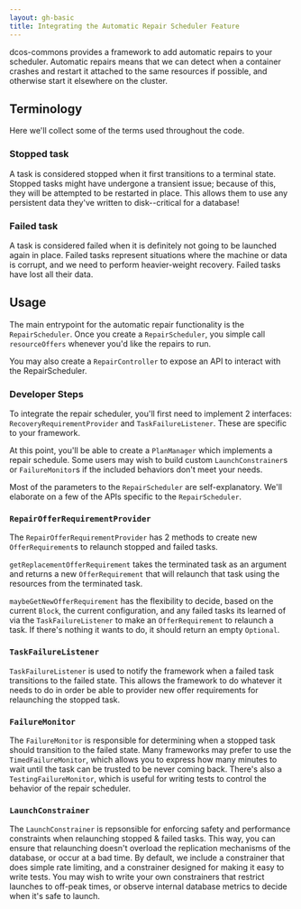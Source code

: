 ```yaml
---
layout: gh-basic
title: Integrating the Automatic Repair Scheduler Feature
---
```


dcos-commons provides a framework to add automatic repairs to your scheduler.
Automatic repairs means that we can detect when a container crashes and restart it attached to the same resources if possible, and otherwise start it elsewhere on the cluster.

## Terminology

Here we'll collect some of the terms used throughout the code.

### Stopped task

A task is considered stopped when it first transitions to a terminal state.
Stopped tasks might have undergone a transient issue; because of this, they will be attempted to be restarted in place.
This allows them to use any persistent data they've written to disk--critical for a database!

### Failed task

A task is considered failed when it is definitely not going to be launched again in place.
Failed tasks represent situations where the machine or data is corrupt, and we need to perform heavier-weight recovery.
Failed tasks have lost all their data.

## Usage

The main entrypoint for the automatic repair functionality is the `RepairScheduler`.
Once you create a `RepairScheduler`, you simple call `resourceOffers` whenever you'd like the repairs to run.

You may also create a `RepairController` to expose an API to interact with the RepairScheduler.

### Developer Steps

To integrate the repair scheduler, you'll first need to implement 2 interfaces: `RecoveryRequirementProvider` and `TaskFailureListener`.
These are specific to your framework.

At this point, you'll be able to create a `PlanManager` which implements a repair schedule.
Some users may wish to build custom `LaunchConstrainer`s or `FailureMonitor`s if the included behaviors don't meet your needs.

Most of the parameters to the `RepairScheduler` are self-explanatory.
We'll elaborate on a few of the APIs specific to the `RepairScheduler`.

### `RepairOfferRequirementProvider`

The `RepairOfferRequirementProvider` has 2 methods to create new `OfferRequirement`s to relaunch stopped and failed tasks.

`getReplacementOfferRequirement` takes the terminated task as an argument and returns a new `OfferRequirement` that will relaunch that task using the resources from the terminated task.

`maybeGetNewOfferRequirement` has the flexibility to decide, based on the current `Block`, the current configuration, and any failed tasks its learned of via the `TaskFailureListener` to make an `OfferRequirement` to relaunch a task.
If there's nothing it wants to do, it should return an empty `Optional`.

### `TaskFailureListener`

`TaskFailureListener` is used to notify the framework when a failed task transitions to the failed state.
This allows the framework to do whatever it needs to do in order be able to provider new offer requirements for relaunching the stopped task.

### `FailureMonitor`

The `FailureMonitor` is responsible for determining when a stopped task should transition to the failed state.
Many frameworks may prefer to use the `TimedFailureMonitor`, which allows you to express how many minutes to wait until the task can be trusted to be never coming back.
There's also a `TestingFailureMonitor`, which is useful for writing tests to control the behavior of the repair scheduler.

### `LaunchConstrainer`

The `LaunchConstrainer` is repsonsible for enforcing safety and performance constraints when relaunching stopped & failed tasks.
This way, you can ensure that relaunching doesn't overload the replication mechanisms of the database, or occur at a bad time.
By default, we include a constrainer that does simple rate limiting, and a constrainer designed for making it easy to write tests.
You may wish to write your own constrainers that restrict launches to off-peak times, or observe internal database metrics to decide when it's safe to launch.
